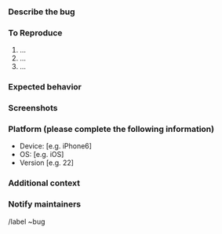 ### Describe the bug
<!-- A clear and concise description of what the bug is. -->

### To Reproduce
<!-- Steps to reproduce the behavior (use a code example if possible): -->
1. ...
2. ...
3. ...

### Expected behavior
<!-- A clear and concise description of what you expected to happen. -->

### Screenshots
<!-- If applicable, add screenshots to help explain your problem. -->

### Platform (please complete the following information)
 - Device: [e.g. iPhone6] 
 - OS: [e.g. iOS]
 - Version [e.g. 22]

### Additional context
<!-- Add any other context about the problem here. -->

### Notify maintainers
<!--
Check `git blame` for whoever last touched something.
-->

/label ~bug
